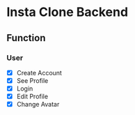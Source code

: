 # Insta Clone Backend

## Function

### User
- [X] Create Account
- [X] See Profile
- [X] Login
- [X] Edit Profile
- [X] Change Avatar

<br>
